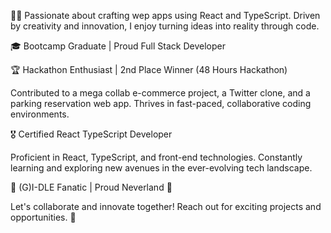 👨‍💻 Passionate about crafting wep apps using React and TypeScript. Driven by creativity and innovation, I enjoy turning ideas into reality through code.

🎓 Bootcamp Graduate | Proud Full Stack Developer

🏆 Hackathon Enthusiast | 2nd Place Winner (48 Hours Hackathon)

Contributed to a mega collab e-commerce project, a Twitter clone, and a parking reservation web app.
Thrives in fast-paced, collaborative coding environments.

🎖️ Certified React TypeScript Developer

Proficient in React, TypeScript, and front-end technologies.
Constantly learning and exploring new avenues in the ever-evolving tech landscape.

🎵 (G)I-DLE Fanatic | Proud Neverland 💜

Let's collaborate and innovate together! Reach out for exciting projects and opportunities. 🌟

<!---
1bintangnaufal/1bintangnaufal is a ✨ special ✨ repository because its `README.md` (this file) appears on your GitHub profile.
You can click the Preview link to take a look at your changes.
--->
